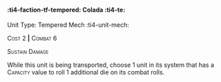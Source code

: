 #### :ti4-faction-tf-tempered: **Colada** :ti4-te:

Unit Type: Tempered Mech :ti4-unit-mech: 

<span style="font-variant:small-caps;">Cost 2</span> __|__ <span style="font-variant:small-caps;">Combat 6</span>

<span style="font-variant:small-caps;">Sustain Damage</span>

While this unit is being transported, choose 1 unit in its system that has a <span style="font-variant:small-caps;">Capacity</span> value to roll 1 additional die on its combat rolls.
